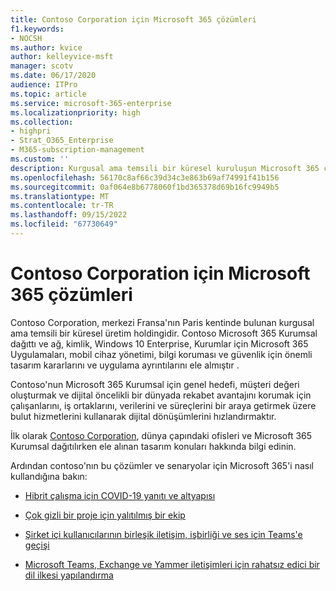 ```yaml
---
title: Contoso Corporation için Microsoft 365 çözümleri
f1.keywords:
- NOCSH
ms.author: kvice
author: kelleyvice-msft
manager: scotv
ms.date: 06/17/2020
audience: ITPro
ms.topic: article
ms.service: microsoft-365-enterprise
ms.localizationpriority: high
ms.collection:
- highpri
- Strat_O365_Enterprise
- M365-subscription-management
ms.custom: ''
description: Kurgusal ama temsili bir küresel kuruluşun Microsoft 365 çözümlerini nasıl dağıttığını.
ms.openlocfilehash: 56170c8af66c39d34c3e863b69af74991f41b156
ms.sourcegitcommit: 0af064e8b6778060f1bd365378d69b16fc9949b5
ms.translationtype: MT
ms.contentlocale: tr-TR
ms.lasthandoff: 09/15/2022
ms.locfileid: "67730649"
---
```

# <a name="microsoft-365-solutions-for-the-contoso-corporation"></a>Contoso Corporation için Microsoft 365 çözümleri

Contoso Corporation, merkezi Fransa'nın Paris kentinde bulunan kurgusal ama temsili bir küresel üretim holdingidir. Contoso Microsoft 365 Kurumsal dağıttı ve ağ, kimlik, Windows 10 Enterprise, Kurumlar için Microsoft 365 Uygulamaları, mobil cihaz yönetimi, bilgi koruması ve güvenlik için önemli tasarım kararlarını ve uygulama ayrıntılarını ele almıştır . 

Contoso'nun Microsoft 365 Kurumsal için genel hedefi, müşteri değeri oluşturmak ve dijital öncelikli bir dünyada rekabet avantajını korumak için çalışanlarını, iş ortaklarını, verilerini ve süreçlerini bir araya getirmek üzere bulut hizmetlerini kullanarak dijital dönüşümlerini hızlandırmaktır.

İlk olarak [Contoso Corporation](../enterprise/contoso-overview.md), dünya çapındaki ofisleri ve Microsoft 365 Kurumsal dağıtılırken ele alınan tasarım konuları hakkında bilgi edinin.

Ardından contoso'nın bu çözümler ve senaryolar için Microsoft 365'i nasıl kullandığına bakın:

- [Hibrit çalışma için COVID-19 yanıtı ve altyapısı](contoso-remote-onsite-work.md)

- [Çok gizli bir proje için yalıtılmış bir ekip](contoso-team-for-top-secret-project.md)

- [Şirket içi kullanıcılarının birleşik iletişim, işbirliği ve ses için Teams'e geçişi](/MicrosoftTeams/voice-case-study-overview)

- [Microsoft Teams, Exchange ve Yammer iletişimleri için rahatsız edici bir dil ilkesi yapılandırma](../compliance/communication-compliance-case-study.md)